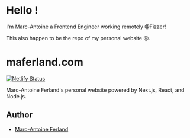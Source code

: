 # Hello !
I'm Marc-Antoine a Frontend Engineer working remotely @Fizzer!

This also happen to be the repo of my personal website 🙃.

# maferland.com

[![Netlify Status](https://api.netlify.com/api/v1/badges/26bd2060-10dd-425f-a388-80e12ba4ef8b/deploy-status)](https://app.netlify.com/sites/maferland/deploys)

Marc-Antoine Ferland's personal website powered by Next.js, React, and Node.js.

## Author

- [Marc-Antoine Ferland](https://maferland.com)
